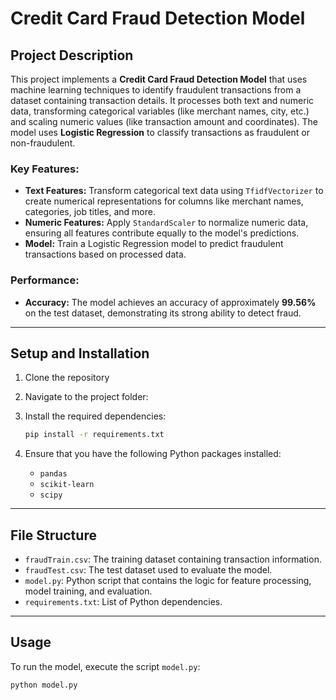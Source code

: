 # Credit Card Fraud Detection Model

## Project Description

This project implements a **Credit Card Fraud Detection Model** that uses machine learning techniques to identify fraudulent transactions from a dataset containing transaction details. It processes both text and numeric data, transforming categorical variables (like merchant names, city, etc.) and scaling numeric values (like transaction amount and coordinates). The model uses **Logistic Regression** to classify transactions as fraudulent or non-fraudulent.

### Key Features:
- **Text Features:** Transform categorical text data using `TfidfVectorizer` to create numerical representations for columns like merchant names, categories, job titles, and more.
- **Numeric Features:** Apply `StandardScaler` to normalize numeric data, ensuring all features contribute equally to the model's predictions.
- **Model:** Train a Logistic Regression model to predict fraudulent transactions based on processed data.

### Performance:
- **Accuracy:** The model achieves an accuracy of approximately **99.56%** on the test dataset, demonstrating its strong ability to detect fraud.

---

## Setup and Installation

1. Clone the repository

2. Navigate to the project folder:

3. Install the required dependencies:

    ```bash
    pip install -r requirements.txt
    ```

4. Ensure that you have the following Python packages installed:
    - `pandas`
    - `scikit-learn`
    - `scipy`

---

## File Structure

- `fraudTrain.csv`: The training dataset containing transaction information.
- `fraudTest.csv`: The test dataset used to evaluate the model.
- `model.py`: Python script that contains the logic for feature processing, model training, and evaluation.
- `requirements.txt`: List of Python dependencies.

---

## Usage

To run the model, execute the script `model.py`:

```bash
python model.py
